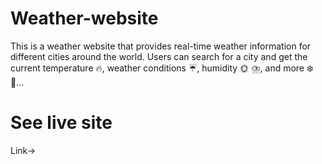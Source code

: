 # Weather-website
This is a weather website that provides real-time weather information for different cities around the world. Users can search for a city and get the current temperature 🔥, weather conditions ☔, humidity 🌞 ⛈️, and more  ❄️🌈...

# See live site
Link-> 
